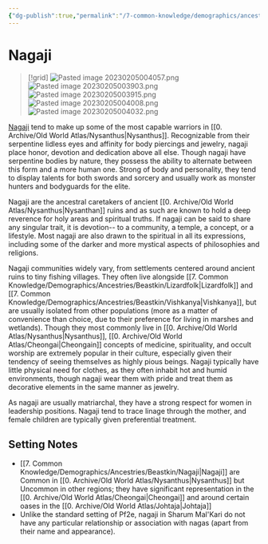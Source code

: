 ```yaml
---
{"dg-publish":true,"permalink":"/7-common-knowledge/demographics/ancestries/beastkin/nagaji/","noteIcon":""}
---
```


# Nagaji

>[!grid]
>![Pasted image 20230205004057.png](/img/user/x.%20Assets/Attachments/Pasted%20image%2020230205004057.png)
>![Pasted image 20230205003903.png](/img/user/x.%20Assets/Attachments/Pasted%20image%2020230205003903.png)
>![Pasted image 20230205003915.png](/img/user/x.%20Assets/Attachments/Pasted%20image%2020230205003915.png)
>![Pasted image 20230205004008.png](/img/user/x.%20Assets/Attachments/Pasted%20image%2020230205004008.png)
>![Pasted image 20230205004032.png](/img/user/x.%20Assets/Attachments/Pasted%20image%2020230205004032.png)

[Nagaji](https://2e.aonprd.com/Ancestries.aspx?ID=54) tend to make up some of the most capable warriors in [[0. Archive/Old World Atlas/Nysanthus\|Nysanthus]]. Recognizable from their serpentine lidless eyes and affinity for body piercings and jewelry, nagaji place honor, devotion and dedication above all else. Though nagaji have serpentine bodies by nature, they possess the ability to alternate between this form and a more human one. Strong of body and personality, they tend to display talents for both swords and sorcery and usually work as monster hunters and bodyguards for the elite.

Nagaji are the ancestral caretakers of ancient [[0. Archive/Old World Atlas/Nysanthus\|Nysanthan]] ruins and as such are known to hold a deep reverence for holy areas and spiritual truths. If nagaji can be said to share any singular trait, it is devotion-- to a community, a temple, a concept, or a lifestyle. Most nagaji are also drawn to the spiritual in all its expressions, including some of the darker and more mystical aspects of philosophies and religions.

Nagaji communities widely vary, from settlements centered around ancient ruins to tiny fishing villages. They often live alongside [[7. Common Knowledge/Demographics/Ancestries/Beastkin/Lizardfolk\|Lizardfolk]] and [[7. Common Knowledge/Demographics/Ancestries/Beastkin/Vishkanya\|Vishkanya]], but are usually isolated from other populations (more as a matter of convenience than choice, due to their preference for living in marshes and wetlands). Though they most commonly live in [[0. Archive/Old World Atlas/Nysanthus\|Nysanthus]], [[0. Archive/Old World Atlas/Cheongai\|Cheongain]] concepts of medicine, spirituality, and occult worship are extremely popular in their culture, especially given their tendency of seeing themselves as highly pious beings. Nagaji typically have little physical need for clothes, as they often inhabit hot and humid environments, though nagaji wear them with pride and treat them as decorative elements in the same manner as jewelry. 

As nagaji are usually matriarchal, they have a strong respect for women in leadership positions. Nagaji tend to trace linage through the mother, and female children are typically given preferential treatment. 

## Setting Notes

- [[7. Common Knowledge/Demographics/Ancestries/Beastkin/Nagaji\|Nagaji]] are Common in [[0. Archive/Old World Atlas/Nysanthus\|Nysanthus]] but Uncommon in other regions; they have significant representation in the [[0. Archive/Old World Atlas/Cheongai\|Cheongai]] and around certain oases in the [[0. Archive/Old World Atlas/Johtaja\|Johtaja]] 
- Unlike the standard setting of Pf2e, nagaji in Sharum Mal'Kari do not have any particular relationship or association with nagas (apart from their name and appearance).

